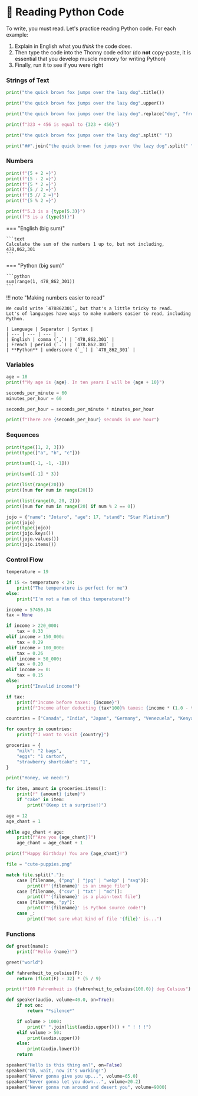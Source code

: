 # 📔 Reading Python Code


To write, you must read. Let's practice reading Python code. For each example:

1. Explain in English what you _think_ the code does.
2. Then type the code into the Thonny code editor (do **not** copy-paste, it is essential that you develop muscle memory for writing Python)
3. Finally, run it to see if you were right

### Strings of Text


```python title="Title case"
print("the quick brown fox jumps over the lazy dog".title())
```

```python title="Upper case"
print("the quick brown fox jumps over the lazy dog".upper())
```

```python title="Replace text"
print("the quick brown fox jumps over the lazy dog".replace("dog", "frog"))
```

```python title="Format/Template text"
print(f"323 + 456 is equal to {323 + 456}")
```

```python title="Split & Join"
print("the quick brown fox jumps over the lazy dog".split(" "))

print("##".join("the quick brown fox jumps over the lazy dog".split(" ")))
```

### Numbers
 
```python title="Operators"
print(f"{5 + 2 =}")
print(f"{5 - 2 =}")
print(f"{5 * 2 =}")
print(f"{5 / 2 =}")
print(f"{5 // 2 =}")
print(f"{5 % 2 =}")
```

```python title="Number types"
print(f"5.3 is a {type(5.3)}")
print(f"5 is a {type(5)}")
```

=== "English (big sum)"

    ```text
    Calculate the sum of the numbers 1 up to, but not including, 478,862,301
    ```

=== "Python (big sum)"

    ```python
    sum(range(1, 478_862_301))
    ```

!!! note "Making numbers easier to read"

    We could write `478862301`, but that's a little tricky to read.
    Lot's of languages have ways to make numbers easier to read, including Python.

    | Language | Separator | Syntax |
    | --- | --- | --- |
    | English | comma (`,`) | `478,862,301` |
    | French | period (`.`) | `478.862.301` |
    | **Python** | underscore (`_`) | `478_862_301` |

### Variables

```python title="Saving data"
age = 18
print(f"My age is {age}. In ten years I will be {age + 10}")
```

```python title="Readability"
seconds_per_minute = 60
minutes_per_hour = 60

seconds_per_hour = seconds_per_minute * minutes_per_hour

print(f"There are {seconds_per_hour} seconds in one hour")
```

### Sequences

```python title="Lists"
print(type([1, 2, 3]))
print(type(["a", "b", "c"]))
```

```python title="Sum of list"
print(sum([-1, -1, -1]))
```

```python title="Shorthand sum of list"
print(sum([-1] * 3))
```

```python title="List of numbers"
print(list(range(20)))
print([num for num in range(20)])
```

```python title="More lists of numbers"
print(list(range(0, 20, 2)))
print([num for num in range(20) if num % 2 == 0])
```

```python title="Dictionaries"
jojo = {"name": "Jotaro", "age": 17, "stand": "Star Platinum"}
print(jojo)
print(type(jojo))
print(jojo.keys())
print(jojo.values())
print(jojo.items())
```

### Control Flow

```python title="if/else"
temperature = 19

if 15 <= temperature < 24:
    print("The temperature is perfect for me")
else:
    print("I'm not a fan of this temperature!")
```

```python title="if/elif/else statement"
income = 57456.34
tax = None

if income > 220_000:
    tax = 0.33
elif income > 150_000:
    tax = 0.29
elif income > 100_000:
    tax = 0.26
elif income > 50_000:
    tax = 0.20
elif income >= 0:
    tax = 0.15
else:
    print("Invalid income!")

if tax:
    print(f"Income before taxes: {income}")
    print(f"Income after deducting {tax*100}% taxes: {income * (1.0 - tax)}")
```

```python title="For loop"
countries = ["Canada", "India", "Japan", "Germany", "Venezuela", "Kenya"]

for country in countries:
    print(f"I want to visit {country}")
```

```python title="For loop (parallel)"
groceries = {
    "milk": "2 bags",
    "eggs": "1 carton",
    "strawberry shortcake": "1",
}

print("Honey, we need:")

for item, amount in groceries.items():
    print(f" {amount} {item}")
    if "cake" in item:
        print("(Keep it a surprise!)")
```

```python title="While loop"
age = 12
age_chant = 1

while age_chant < age:
    print(f"Are you {age_chant}?")
    age_chant = age_chant + 1

print(f"Happy Birthday! You are {age_chant}!")
```

```python title="Match"
file = "cute-puppies.png"

match file.split("."):
    case [filename, ("png" | "jpg" | "webp" | "svg")]:
        print(f"'{filename}' is an image file")
    case [filename, ("csv" | "txt" | "md")]:
        print(f"'{filename}' is a plain-text file")
    case [filename, "py"]:
        print(f"'{filename}' is Python source code!")
    case _:
        print(f"Not sure what kind of file '{file}' is...")
```

### Functions

```python title="Basic"
def greet(name):
    print(f"Hello {name}!")

greet("world")
```

```python title="Return a value"
def fahrenheit_to_celsius(F):
    return (float(F) - 32) * (5 / 9)

print(f"100 Fahrenheit is {fahrenheit_to_celsius(100.0)} deg Celsius")
```

```python title="Default value"
def speaker(audio, volume=40.0, on=True):
    if not on:
        return "*silence*"

    if volume > 1000:
        print(" ".join(list(audio.upper())) + " ! ! !")
    elif volume > 50:
        print(audio.upper())
    else:
        print(audio.lower())
    return 

speaker("Hello is this thing on?", on=False)
speaker("Oh, wait, now it's working!")
speaker("Never gonna give you up...", volume=65.0)
speaker("Never gonna let you down...", volume=20.2)
speaker("Never gonna run around and desert you", volume=9000)
```